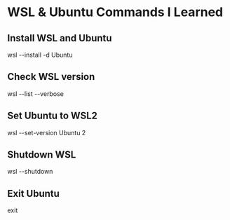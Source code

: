 # WSL & Ubuntu Commands I Learned

## Install WSL and Ubuntu
wsl --install -d Ubuntu

## Check WSL version
wsl --list --verbose

## Set Ubuntu to WSL2
wsl --set-version Ubuntu 2

## Shutdown WSL
wsl --shutdown

## Exit Ubuntu
exit
